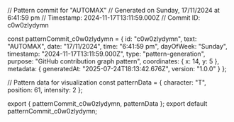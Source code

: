 // Pattern commit for "AUTOMAX"
// Generated on Sunday, 17/11/2024 at 6:41:59 pm
// Timestamp: 2024-11-17T13:11:59.000Z
// Commit ID: c0w0zlydymn

const patternCommit_c0w0zlydymn = {
  id: "c0w0zlydymn",
  text: "AUTOMAX",
  date: "17/11/2024",
  time: "6:41:59 pm",
  dayOfWeek: "Sunday",
  timestamp: "2024-11-17T13:11:59.000Z",
  type: "pattern-generation",
  purpose: "GitHub contribution graph pattern",
  coordinates: {
    x: 14,
    y: 5
  },
  metadata: {
    generatedAt: "2025-07-24T18:13:42.676Z",
    version: "1.0.0"
  }
};

// Pattern data for visualization
const patternData = {
  character: "T",
  position: 61,
  intensity: 2
};

export { patternCommit_c0w0zlydymn, patternData };
export default patternCommit_c0w0zlydymn;
